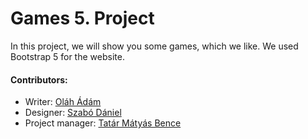 # Games 5. Project
In this project, we will show you some games, which we like.
We used Bootstrap 5 for the website.
#### Contributors:
- Writer: [Oláh Ádám]
- Designer: [Szabó Dániel]
- Project manager: [Tatár Mátyás Bence]

[Oláh Ádám]:[]
[Szabó Dániel]:[github.com/Gold-dt]
[Tatár Mátyás Bence]:[github.com/tatarmb4s/]
